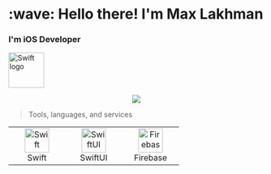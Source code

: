 <h1 align="left" id="macropower-title">:wave: Hello there! I'm Max Lakhman</h1>
<h3 align="left">I'm iOS Developer</h3>

<picture>
  <source media="(prefers-color-scheme: dark)" srcset="https://www.swift.org/assets/images/swift~dark.svg">
  <img src="https://www.swift.org/assets/images/swift.svg" alt="Swift logo" height="70">
</picture>

<p align="center">
  <img src="https://media.giphy.com/media/v1.Y2lkPTc5MGI3NjExYmRqd2pheHM3ejJxb3JwMXhqam1va2Q3YzJvdms2c2V6aGNlMm5lZiZlcD12MV9pbnRlcm5hbF9naWZfYnlfaWQmY3Q9Zw/gOCuFQHrvZCNUilEtf/giphy.gif">
</p>

> Tools, languages, and services

<table>
  <tr>
    <td align="center" width="96">
      <a href="#macropower-tech">
        <img src="./img/go-flat.svg" width="48" height="48" alt="Swift" />
      </a>
      <br>Swift
    </td>
        <td align="center" width="96">
      <a href="#macropower-tech">
        <img src="./img/go-flat.svg" width="48" height="48" alt="SwiftUI" />
      </a>
      <br>SwiftUI
    </td>
    <td align="center" width="96">
      <a href="#macropower-tech">
        <img src="./img/python-original.svg" width="48" height="48" alt="Firebase" />
      </a>
      <br>Firebase
    </td>
  </tr>
</table>
